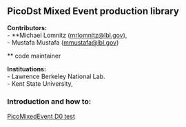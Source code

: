 ## PicoDst Mixed Event production library  

**Contributors:**  
                - **Michael Lomnitz (mrlomnitz@lbl.gov),  
                - Mustafa Mustafa (mmustafa@lbl.gov)

** code maintainer
                  
**Instituations:**  
                - Lawrence Berkeley National Lab.  
                - Kent State University,  

### Introduction and how to:  
[PicoMixedEvent D0 test](https://drupal.star.bnl.gov/STAR/blog/mlomnitz/event-mixing-d0-2014-200-gev)

